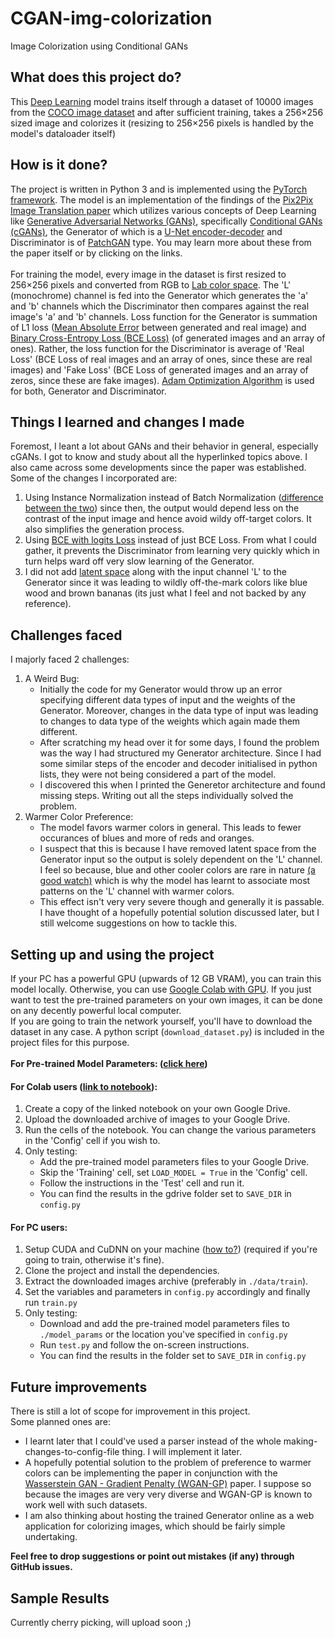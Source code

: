 # CGAN-img-colorization
Image Colorization using Conditional GANs

## What does this project do?
This [Deep Learning](https://en.wikipedia.org/wiki/Deep_learning) model trains itself through a dataset of 10000 images from the [COCO image dataset](https://cocodataset.org/#home) and after sufficient training, takes a 256×256 sized image and colorizes it (resizing to 256×256 pixels is handled by the model's dataloader itself)

## How is it done?
The project is written in Python 3 and is implemented using the [PyTorch framework](https://pytorch.org/). The model is an implementation of the findings of the [Pix2Pix Image Translation paper](https://arxiv.org/pdf/1611.07004.pdf) which utilizes various concepts of Deep Learning like [Generative Adversarial Networks (GANs)](https://en.wikipedia.org/wiki/Generative_adversarial_network), specifically [Conditional GANs (cGANs)](https://jonathan-hui.medium.com/gan-cgan-infogan-using-labels-to-improve-gan-8ba4de5f9c3d), the Generator of which is a [U-Net encoder-decoder](https://en.wikipedia.org/wiki/U-Net) and Discriminator is of [PatchGAN](https://sahiltinky94.medium.com/understanding-patchgan-9f3c8380c207) type. You may learn more about these from the paper itself or by clicking on the links.<br/><br/>
For training the model, every image in the dataset is first resized to 256×256 pixels and converted from RGB to [Lab color space](http://shutha.org/node/851). The 'L' (monochrome) channel is fed into the Generator which generates the 'a' and 'b' channels which the Discriminator then compares against the real image's 'a' and 'b' channels. Loss function for the Generator is summation of L1 loss ([Mean Absolute Error](https://c3.ai/glossary/data-science/mean-absolute-error/) between generated and real image) and [Binary Cross-Entropy Loss (BCE Loss)](https://towardsdatascience.com/understanding-binary-cross-entropy-log-loss-a-visual-explanation-a3ac6025181a) (of generated images and an array of ones). Rather, the loss function for the Discriminator is average of 'Real Loss' (BCE Loss of real images and an array of ones, since these are real images) and 'Fake Loss' (BCE Loss of generated images and an array of zeros, since these are fake images). [Adam Optimization Algorithm](https://machinelearningmastery.com/adam-optimization-algorithm-for-deep-learning/) is used for both, Generator and Discriminator.

## Things I learned and changes I made
Foremost, I leant a lot about GANs and their behavior in general, especially cGANs. I got to know and study about all the hyperlinked topics above. I also came across some developments since the paper was established.<br/>
Some of the changes I incorporated are:
1. Using Instance Normalization instead of Batch Normalization ([difference between the two](https://www.baeldung.com/cs/instance-vs-batch-normalization)) since then, the output would depend less on the contrast of the input image and hence avoid wildy off-target colors. It also simplifies the generation process.
2. Using [BCE with logits Loss](https://pytorch.org/docs/stable/generated/torch.nn.BCEWithLogitsLoss.html) instead of just BCE Loss. From what I could gather, it prevents the Discriminator from learning very quickly which in turn helps ward off very slow learning of the Generator.
3. I did not add [latent space](https://medium.com/@jain.yasha/gan-latent-space-1b32cd34cfda) along with the input channel 'L' to the Generator since it was leading to wildly off-the-mark colors like blue wood and brown bananas (its just what I feel and not backed by any reference).

## Challenges faced
I majorly faced 2 challenges:
1. A Weird Bug:
   - Initially the code for my Generator would throw up an error specifying different data types of input and the weights of the Generator. Moreover, changes in the data type of input was leading to changes to data type of the weights which again made them different.
   - After scratching my head over it for some days, I found the problem was the way I had structured my Generator architecture. Since I had some similar steps of the encoder and decoder initialised in python lists, they were not being considered a part of the model.
   - I discovered this when I printed the Generetor architecture and found missing steps. Writing out all the steps individually solved the problem.
2. Warmer Color Preference:
   - The model favors warmer colors in general. This leads to fewer occurances of blues and more of reds and oranges. 
   - I suspect that this is because I have removed latent space from the Generator input so the output is solely dependent on the 'L' channel. I feel so because, blue and other cooler colors are rare in nature [(a good watch)](https://www.youtube.com/watch?v=3g246c6Bv58) which is why the model has learnt to associate most patterns on the 'L' channel with warmer colors.
   - This effect isn't very very severe though and generally it is passable. I have thought of a hopefully potential solution discussed later, but I still welcome suggestions on how to tackle this.
   
## Setting up and using the project
If your PC has a powerful GPU (upwards of 12 GB VRAM), you can train this model locally. Otherwise, you can use [Google Colab with GPU](https://www.tutorialspoint.com/google_colab/google_colab_using_free_gpu.htm). If you just want to test the pre-trained parameters on your own images, it can be done on any decently powerful local computer.<br/>
If you are going to train the network yourself, you'll have to download the dataset in any case. A python script (```download_dataset.py```) is included in the project files for this purpose.<br/><br/>
**For Pre-trained Model Parameters: ([click here](https://drive.google.com/drive/folders/14dEOfnCLcy6nlrfNDV3y_htCy3SiqEhk?usp=sharing))**

#### For Colab users ([link to notebook](https://colab.research.google.com/drive/1MF-qqeqFoSo3qI7lzlujNBNx4aejmY30?usp=sharing)):
1. Create a copy of the linked notebook on your own Google Drive.
2. Upload the downloaded archive of images to your Google Drive.
3. Run the cells of the notebook. You can change the various parameters in the 'Config' cell if you wish to.
4. Only testing:
   - Add the pre-trained model parameters files to your Google Drive.
   - Skip the 'Training' cell, set ```LOAD_MODEL = True``` in the 'Config' cell.
   - Follow the instructions in the 'Test' cell and run it.
   - You can find the results in the gdrive folder set to ```SAVE_DIR``` in ```config.py```

#### For PC users:
1. Setup CUDA and CuDNN on your machine ([how to?](https://medium.com/analytics-vidhya/installing-cuda-and-cudnn-on-windows-d44b8e9876b5)) (required if you're going to train, otherwise it's fine).
2. Clone the project and install the dependencies.
3. Extract the downloaded images archive (preferably in ```./data/train```).
4. Set the variables and parameters in ```config.py``` accordingly and finally run ```train.py```
5. Only testing: 
   - Download and add the pre-trained model parameters files to ```./model_params``` or the location you've specified in ```config.py```
   - Run ```test.py``` and follow the on-screen instructions.
   - You can find the results in the folder set to ```SAVE_DIR``` in ```config.py```
   
## Future improvements
There is still a lot of scope for improvement in this project.<br/>
Some planned ones are:
- I learnt later that I could've used a parser instead of the whole making-changes-to-config-file thing. I will implement it later.
- A hopefully potential solution to the problem of preference to warmer colors can be implementing the paper in conjunction with the [Wasserstein GAN - Gradient Penalty (WGAN-GP)](https://arxiv.org/abs/1704.00028v3) paper. I suppose so because the images are very very diverse and WGAN-GP is known to work well with such datasets.
- I am also thinking about hosting the trained Generator online as a web application for colorizing images, which should be fairly simple undertaking.

**Feel free to drop suggestions or point out mistakes (if any) through GitHub issues.**

## Sample Results
Currently cherry picking, will upload soon ;)

